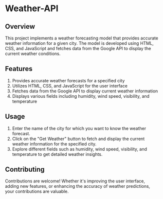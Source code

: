 # Weather-API
## Overview
This project implements a weather forecasting model that provides accurate weather information for a given city. The model is developed using HTML, CSS, and JavaScript and fetches data from the Google API to display the current weather conditions.

## Features
1) Provides accurate weather forecasts for a specified city
2) Utilizes HTML, CSS, and JavaScript for the user interface
3) Fetches data from the Google API to display current weather information
4) Displays various fields including humidity, wind speed, visibility, and temperature

## Usage
1) Enter the name of the city for which you want to know the weather forecast.
2) Click on the "Get Weather" button to fetch and display the current weather information for the specified city.
3) Explore different fields such as humidity, wind speed, visibility, and temperature to get detailed weather insights.
   
## Contributing
Contributions are welcome! Whether it's improving the user interface, adding new features, or enhancing the accuracy of weather predictions, your contributions are valuable.
